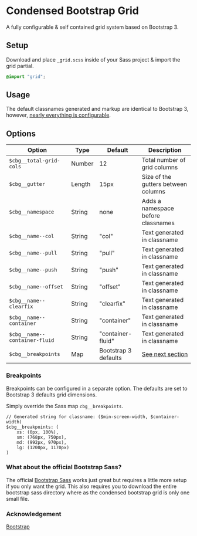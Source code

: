 # Condensed Bootstrap Grid

A fully configurable & self contained grid system based on Bootstrap 3.

## Setup

Download and place `_grid.scss` inside of your Sass project & import the grid partial.

```scss
@import "grid";
```

## Usage

The default classnames generated and markup are identical to Bootstrap 3, however, [nearly everything is configurable](#options).

## Options

|Option 		  	|Type	|Default		|Description				   		|
|---				|---	|---			|---							|
|`$cbg__total-grid-cols`	|Number	|12   			|Total number of grid columns  				|
|`$cbg__gutter`			|Length	|15px			|Size of the gutters between columns			|
|`$cbg__namespace`		|String	|none			|Adds a namespace before classnames			|
|`$cbg__name--col`   		|String	|"col"			|Text generated in classname				|
|`$cbg__name--pull`   		|String	|"pull"			|Text generated in classname				|
|`$cbg__name--push`   		|String	|"push"			|Text generated in classname				|
|`$cbg__name--offset`  		|String	|"offset"		|Text generated in classname				|
|`$cbg__name--clearfix`		|String	|"clearfix"		|Text generated in classname				|
|`$cbg__name--container`	|String	|"container"		|Text generated in classname				|
|`$cbg__name--container-fluid`	|String	|"container-fluid"	|Text generated in classname				|
|`$cbg__breakpoints`		|Map	|Bootstrap 3 defaults	|[See next section](#breakpoints)			|

### Breakpoints

Breakpoints can be configured in a separate option. The defaults are set to Bootstrap 3 defaults grid dimensions.

Simply override the Sass map `cbg__breakpoints`.

```
// Generated string for classname: ($min-screen-width, $container-width)
$cbg__breakpoints: (
	xs: (0px, 100%),
	sm: (768px, 750px),
	md: (992px, 970px),
	lg: (1200px, 1170px)
)
```

### What about the official Bootstrap Sass?

The official [Bootstrap Sass](https://github.com/twbs/bootstrap-sass) works just great but requires a little more setup if you only want the grid. This also requires you to download the entire bootstrap sass directory where as the condensed bootstrap grid is only one small file.

### Acknowledgement

[Bootstrap](http://getbootstrap.com/)
